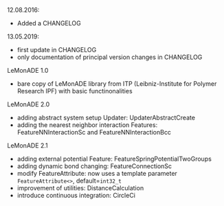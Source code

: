 12.08.2016:
* Added a CHANGELOG

13.05.2019:
* first update in CHANGELOG
* only documentation of principal version changes in CHANGELOG

LeMonADE 1.0
* bare copy of LeMonADE library from ITP (Leibniz-Institute for Polymer Research IPF) with basic functinonalities

LeMonADE 2.0
* adding abstract system setup Updater: UpdaterAbstractCreate
* adding the nearest neighbor interaction Features: FeatureNNInteractionSc and FeatureNNInteractionBcc

LeMonADE 2.1
* adding external potential Feature: FeatureSpringPotentialTwoGroups
* adding dynamic bond changing: FeatureConnectionSc
* modify FeatureAttribute: now uses a template parameter `FeatureAttribute<>`, default=`int32_t`
* improvement of utilities: DistanceCalculation
* introduce continuous integration: CircleCi
